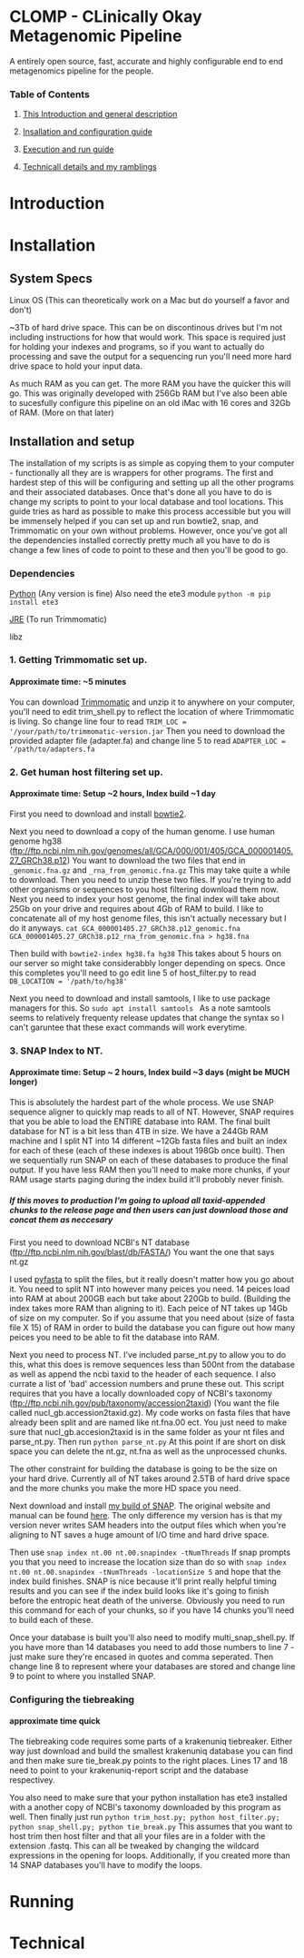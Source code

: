 # CLOMP - CLinically Okay Metagenomic Pipeline

A entirely open source, fast, accurate and highly configurable end to end metagenomics pipeline for the people.

### Table of Contents
1. [This Introduction and general description](#Introduction)

2. [Insallation and configuration guide](#Installation)

3. [Execution and run guide](#Running)

4. [Technicall details and my ramblings](#Technical)

# Introduction


# Installation
## System Specs
Linux OS (This can theoretically work on a Mac but do yourself a favor and don't)

~3Tb of hard drive space. This can be on discontinous drives but I'm not including instructions for how that would work. This space is required just for holding your indexes and programs, so if you want to actually do processing and save the output for a sequencing run you'll need more hard drive space to hold your input data.

As much RAM as you can get. The more RAM you have the quicker this will go. This was originally developed with 256Gb RAM but I've also been able to sucesfully configure this pipeline on an old iMac with 16 cores and 32Gb of RAM. (More on that later) 

## Installation and setup
The installation of my scripts is as simple as copying them to your computer - functionally all they are is wrappers for other programs. The first and hardest step of this will be configuring and setting up all the other programs and their associated databases. Once that's done all you have to do is change my scripts to point to your local database and tool locations. This guide tries as hard as possible to make this process accessible but you will be immensely helped if you can set up and run bowtie2, snap, and Trimmomatic on your own without problems. However, once you've got all the dependencies installed correctly pretty much all you have to do is change a few lines of code to point to these and then you'll be good to go. 

### Dependencies

[Python](https://www.python.org/downloads/) (Any version is fine) Also need the ete3 module `python -m pip install ete3`

[JRE](https://www.oracle.com/technetwork/java/javase/downloads/jre8-downloads-2133155.html) (To run Trimmomatic)

libz 


### 1. Getting Trimmomatic set up. 
#### Approximate time: ~5 minutes
You can download [Trimmomatic](http://www.usadellab.org/cms/?page=trimmomatic) and unzip it to anywhere on your computer, you'll need to edit trim_shell.py to reflect the location of where Trimmomatic is living. So change line four to read `TRIM_LOC = '/your/path/to/trimmomatic-version.jar` Then you need to download the provided adapter file (adapter.fa) and change line 5 to read `ADAPTER_LOC = '/path/to/adapters.fa`


### 2. Get human host filtering set up. 
#### Approximate time: Setup ~2 hours, Index build ~1 day 
First you need to download and install [bowtie2](https://sourceforge.net/projects/bowtie-bio/files/bowtie2/2.3.4.3).

Next you need to download a copy of the human genome. I use human genome hg38 (ftp://ftp.ncbi.nlm.nih.gov/genomes/all/GCA/000/001/405/GCA_000001405.27_GRCh38.p12) You want to download the two files that end in `_genomic.fna.gz` and `_rna_from_genomic.fna.gz` This may take quite a while to download. Then you need to unzip these two files. If you're trying to add other organisms or sequences to you host filtering download them now. 
Next you need to index your host genome, the final index will take about 25Gb on your drive and requires about 4Gb of RAM to build. I like to concatenate all of my host genome files, this isn't actually necessary but I do it anyways. `cat GCA_000001405.27_GRCh38.p12_genomic.fna GCA_000001405.27_GRCh38.p12_rna_from_genomic.fna > hg38.fna`

Then build with `bowtie2-index hg38.fa hg38` This takes about 5 hours on our server so might take considerabbly longer depending on specs. Once this completes you'll need to go edit line 5 of host_filter.py to read `DB_LOCATION = '/path/to/hg38'`

Next you need to download and install samtools, I like to use package managers for this. So `sudo apt install samtools ` As a note samtools seems to relatively frequenty release updates that change the syntax so I can't garuntee that these exact commands will work everytime. 

### 3. SNAP Index to NT.
#### Approximate time: Setup ~ 2 hours, Index build ~3 days (might be MUCH longer)
This is absolutely the hardest part of the whole process. We use SNAP sequence aligner to quickly map reads to all of NT. However, SNAP requires that you be able to load the ENTIRE database into RAM. The final built database for NT is a bit less than 4TB in size. We have a 244Gb RAM machine and I split NT into 14 different ~12Gb fasta files and built an index for each of these (each of these indexes is about 198Gb once built). Then we sequentially run SNAP on each of these databases to produce the final output. If you have less RAM then you'll need to make more chunks, if your RAM usage starts paging during the index build it'll probobly never finish. 

##### If this moves to production I'm going to upload all taxid-appended chunks to the release page and then users can just download those and concat them as neccesary 

First you need to download NCBI's NT database (ftp://ftp.ncbi.nlm.nih.gov/blast/db/FASTA/) You want the one that says nt.gz

I used [pyfasta](https://pypi.org/project/pyfasta/) to split the files, but it really doesn't matter how you go about it. 
You need to split NT into however many peices you need. 14 peices load into RAM at about 200GB each but take about 220Gb to build. (Building the index takes more RAM than aligning to it). Each peice of NT takes up 14Gb of size on my computer. So if you assume that you need about (size of fasta file X 15) of RAM in order to build the database you can figure out how many peices you need to be able to fit the database into RAM. 

Next you need to process NT. I've included parse_nt.py to allow you to do this, what this does is remove sequences less than 500nt from the database as well as append the ncbi taxid to the header of each sequence. I also currate a list of 'bad' accession numbers and prune these out. This script requires that you have a locally downloaded copy of NCBI's taxonomy (ftp://ftp.ncbi.nih.gov/pub/taxonomy/accession2taxid) (You want the file called nucl_gb.accession2taxid.gz). My code works on fasta files that have already been split and are named like nt.fna.00 ect. You just need to make sure that nucl_gb.accesion2taxid is in the same folder as your nt files and parse_nt.py. Then run `python parse_nt.py` At this point if are short on disk space you can delete the nt.gz, nt.fna as well as the unprocessed chunks.

The other constraint for building the database is going to be the size on your hard drive. Currently all of NT takes around 2.5TB of hard drive space and the more chunks you make the more HD space you need.  

Next download and install [my build of SNAP](https://github.com/rcs333/snap). The original website and manual can be found [here](http://snap.cs.berkeley.edu/). The only difference my version has is that my version never writes SAM headers into the output files which when you're aligning to NT saves a huge amount of I/O time and hard drive space. 

Then use `snap index nt.00 nt.00.snapindex -tNumThreads` If snap prompts you that you need to increase the location size than do so with `snap index nt.00 nt.00.snapindex -tNumThreads -locationSize 5` and hope that the index build finishes. SNAP is nice because it'll print really helpful timing results and you can see if the index build looks like it's going to finish before the entropic heat death of the universe. Obviously you need to run this command for each of your chunks, so if you have 14 chunks you'll need to build each of these. 

Once your database is built you'll also need to modify multi_snap_shell.py. If you have more than 14 databases you need to add those numbers to line 7 - just make sure they're encased in quotes and comma seperated. Then change line 8 to represent where your databases are stored and change line 9 to point to where you installed SNAP.

### Configuring the tiebreaking
#### approximate time quick 
The tiebreaking code requires some parts of a krakenuniq tiebreaker. Either way just download and build the smallest krakenuniq database you can find and then make sure tie_break.py points to the right places. Lines 17 and 18 need to point to your krakenuniq-report script and the database respectivey.

You also need to make sure that your python installation has ete3 installed with a another copy of NCBI's taxonomy downloaded by this program as well. 
Then finally just run
`python trim_host.py; python host_filter.py; python snap_shell.py; python tie_break.py`
This assumes that you want to host trim then host filter and that all your files are in a folder with the extension .fastq. This can all be tweaked by changing the wildcard expressions in the opening for loops. Additionally, if you created more than 14 SNAP databases you'll have to modify the loops. 

# Running

# Technical 
